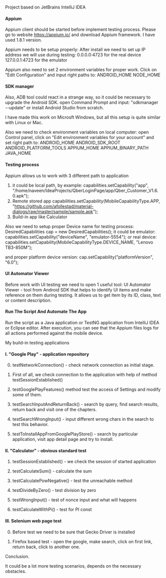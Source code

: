 Project based on JetBrains IntelliJ IDEA

#### Appium
Appium client should be started before implement testing process.
Please go to website https://appium.io/ and download Appium framework.
I have used 1.8.1 version.

Appium needs to be setup properly:
After install we need to set up IP address we will use during testing:
0.0.0.0:4723 for the real device
127.0.0.1:4723 for the emulator

Appium also need to set 2 environment variables for proper work. Click on "Edit Configuration" and input right paths to:
    ANDROID_HOME
    NODE_HOME


#### SDK manager
Also, ADB tool could react in a strange way, so it could be necessary to upgrade the Android SDK.
open Command Prompt and input: "sdkmanager --update"
or install Android Studio from scratch.

I have made this work on Microsft Windows, but all this setup is quite similar with Linux or Mac.

Also we need to check environment variables on local computer: open Control panel, click on "Edit environment variables for your account" and set right path to:
    ANDROID_HOME
    ANDROID_SDK_ROOT
    ANDROID_PLATFORM_TOOLS
    APPIUM_HOME
    APPIUM_BINARY_PATH
    JAVA_HOME



#### Testing process
Appium allows us to work with 3 different path to application
1. it could be local path, by example:
   capabilities.setCapability("app", "/home/naveen/IdeaProjects/QberLoginPage/app/Qber_Customer_V1.6.0.apk");
2. Remote stored app
   capabilities.setCapability(MobileCapabilityType.APP, "https://github.com/afollestad/material-dialogs/raw/master/sample/sample.apk");
3. Build-in app like Calculator


Also we need to setup proper Device name for testing process:
DesiredCapabilities cap = new DesiredCapabilities();
it could be emulator:
capabilities.setCapability("deviceName", "emulator-5554");
or real device:
capabilities.setCapability(MobileCapabilityType.DEVICE_NAME, "Lenovo TB3-850M");

and proper platform device version:
cap.setCapability("platformVersion", "6.0");


#### UI Automator Viewer
Before work with UI testing we need to open 1 useful tool:
UI Automator Viewer - tool from Android SDK that helps to identify UI items and make reference on them during testing.
It allows us to get item by its ID, class, text or content description.


#### Run The Script And Automate The App

Run the script as a Java application or TestNG application from IntelliJ IDEA or Eclipse editor.
After execution, you can see that the Appium files logs for all actions performed against the mobile device.


My build-in testing applications

#### I. "Google Play" - application repository

0. testNetworkConnection() - check network connection as initial stage.

1. First of all, we check connection to the application with help of method testSessionEstablished()

2. testGooglePlayFeatures() method test the access of Settings and modify some of them.

3. testSearchInputAndReturnBack() - search by query, find search results, return back and visit one of the chapters.

4. testSearchWrongInput() - input different wrong chars in the search to test this behavior.

5. testToInstallAppFromGooglePlayStore() - search by particular application, visit app detail page and try to install.


#### II. "Calculator" - obvious standard test
1. testSessionEstablished() - we check the session of started application

2. testCalculateSum() - calculate the sum

3. testCalculatePowNegative() - test the unreachable method

4. testDivideByZero() - test division by zero

5. testWrongInput() - test of nonce input and what will happens

6. testCalculateWithPi() - test for PI const


#### III. Selenium web page test
0. Before test we need to be sure that Gecko Driver is installed

1. Firefox based test - open the google, make search, click on first link, return back, click to another one.

Conclusion.

It could be a lot more testing scenarios, depends on the necessary obstacles.
